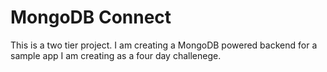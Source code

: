 MongoDB Connect
===============

This is a two tier project. I am creating a MongoDB powered backend for a sample app I am creating as a four day challenege.